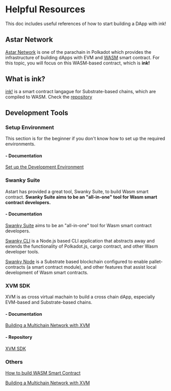# Helpful Resources

This doc includes useful references of how to start building a DApp with ink!

## Astar Network

[Astar Network](https://astar.network) is one of the parachain in Polkadot which provides the infrastructure of building dApps with EVM and [WASM](https://webassembly.org) smart contract. For this topic, you will focus on this WASM-based contract, which is **ink!**

## What is ink?

[ink!](https://use.ink) is a smart contract langague for Substrate-based chains, which are compiled to WASM. Check the [repository](https://github.com/paritytech/ink)

## Development Tools

### Setup Environment

This section is for the beginner if you don't know how to set up the required environments.

#### - Documentation
[Set up the Development Environment](https://docs.astar.network/docs/build/environment/)

### Swanky Suite 

Astart has provided a great tool, Swanky Suite, to build Wasm smart contract. **Swanky Suite aims to be an "all-in-one" tool for Wasm smart contract developers.** 

#### - Documentation

[Swanky Suite](https://docs.astar.network/docs/build/wasm/swanky-suite/) aims to be an "all-in-one" tool for Wasm smart contract developers.

[Swanky CLI](https://github.com/AstarNetwork/swanky-cli) is a Node.js based CLI application that abstracts away and extends the functionality of Polkadot.js, cargo contract, and other Wasm developer tools.

[Swanky Node](https://github.com/AstarNetwork/swanky-node) is a Substrate based blockchain configured to enable pallet-contracts (a smart contract module), and other features that assist local development of Wasm smart contracts.

### XVM SDK

XVM is as cross virtual machain to build a cross chain dApp, especially EVM-based and Substrate-based chains.

#### - Documentation
[Building a Multichain Network with XVM](https://medium.com/astar-network/building-a-multichain-network-with-xvm-4e905e93cd7e)

#### - Repository
[XVM SDK](https://github.com/AstarNetwork/ink-xvm-sdk)

### Others

[How to build WASM Smart Contract](https://docs.astar.network/docs/build/wasm/)

[Building a Multichain Network with XVM](https://medium.com/astar-network/building-a-multichain-network-with-xvm-4e905e93cd7e)


